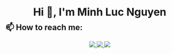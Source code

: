 

  <h1 align="center" style="margin-bottom: -20px;">Hi 👋, I'm Minh Luc Nguyen
  </h1> 
  


## 📫 How to reach me:
<p align="center">
  <a href="https://www.facebook.com/MinhLucN/" alt="Facebook">
    <img src="https://img.icons8.com/fluent/48/000000/facebook-new.png" target="_blank" />
  </a> 
  <a href="https://github.com/minhluc073" alt="Github">
    <img src="https://img.icons8.com/fluent/48/000000/github.png"/>
  </a>
  <img src="https://img.icons8.com/color/48/000000/vietnam-circular.png"/>
</p>
